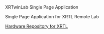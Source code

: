XRTwinLab Single Page Application

Single Page Application for XRTL Remote Lab

[Hardware Repository for XRTL](https://github.com/Lichtwerkstatt/XRTL_Hardware)